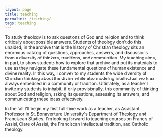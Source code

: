 ```yaml
---
layout: page
title: teaching
permalink: /teaching/
tags: teaching
---
```


To study theology is to ask questions of God and religion and to think critically about possible answers. Students of theology don’t do this unaided; in the archive that is the history of Christian theology sits an enormous catalog of questions, approaches, answers, and discussions from a diversity of thinkers, traditions, and communities. My teaching aims, in part, to show students how to explore that archive and put its materials to use as they navigate these fundamental questions of human existence and divine reality. In this way, I convey to my students the wide diversity of Christian thinking about the divine while also modeling intellectual work as always embedded in a community or tradition. Ultimately, as a teacher I invite my students to inhabit, if only provisionally, this community of thinking about God and religion, asking its questions, assessing its answers, and communicating these ideas effectively.

In the fall I'll begin my first full-time work as a teacher, as Assistant Professor in St. Bonaventure University's Department of Theology and Franciscan Studies. I'm looking forward to teaching courses on Francis of Assisi, Clare of Assisi, the Franciscan intellectual tradition, and Catholic theology.